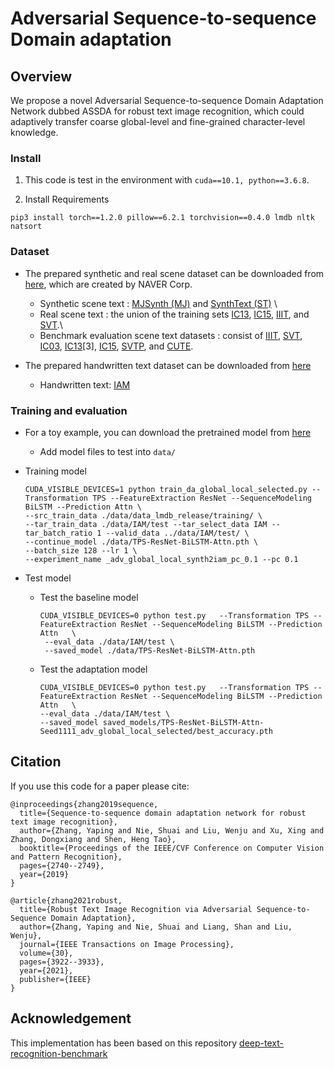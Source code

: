 #  Adversarial Sequence-to-sequence Domain adaptation 

## Overview
We propose a novel Adversarial Sequence-to-sequence Domain Adaptation Network dubbed ASSDA for robust text image recognition, 
which could adaptively transfer coarse global-level and  fine-grained character-level knowledge. 




### Install

1.  This code is test in the environment with ```cuda==10.1, python==3.6.8```.

2. Install Requirements

```
pip3 install torch==1.2.0 pillow==6.2.1 torchvision==0.4.0 lmdb nltk natsort
```

### Dataset

- The prepared synthetic and real scene dataset can be downloaded from [here](https://drive.google.com/drive/folders/192UfE9agQUMNq6AgU3_E05_FcPZK4hyt), which are created by  NAVER Corp. 

   - Synthetic scene text : [MJSynth (MJ)](http://www.robots.ox.ac.uk/~vgg/data/text/) and [SynthText (ST)](http://www.robots.ox.ac.uk/~vgg/data/scenetext/) \
   - Real scene text : the union of the training sets [IC13](http://rrc.cvc.uab.es/?ch=2), [IC15](http://rrc.cvc.uab.es/?ch=4), [IIIT](http://cvit.iiit.ac.in/projects/SceneTextUnderstanding/IIIT5K.html), and [SVT](http://www.iapr-tc11.org/mediawiki/index.php/The_Street_View_Text_Dataset).\
   - Benchmark evaluation scene text datasets : consist of [IIIT](http://cvit.iiit.ac.in/projects/SceneTextUnderstanding/IIIT5K.html), [SVT](http://www.iapr-tc11.org/mediawiki/index.php/The_Street_View_Text_Dataset), [IC03](http://www.iapr-tc11.org/mediawiki/index.php/ICDAR_2003_Robust_Reading_Competitions), [IC13](http://rrc.cvc.uab.es/?ch=2)[3], [IC15](http://rrc.cvc.uab.es/?ch=4),
    [SVTP](http://openaccess.thecvf.com/content_iccv_2013/papers/Phan_Recognizing_Text_with_2013_ICCV_paper.pdf), and [CUTE](http://cs-chan.com/downloads_CUTE80_dataset.html).
- The prepared handwritten text dataset can be downloaded from [here](https://www.dropbox.com/sh/4a9vrtnshozu929/AAAZucKLtEAUDuOufIRDVPOTa?dl=0)    
    - Handwritten text: [IAM](http://www.fki.inf.unibe.ch/databases/iam-handwriting-database)


### Training and evaluation

- For a toy example, you can download the pretrained model from [here](https://drive.google.com/drive/folders/15WPsuPJDCzhp2SvYZLRj8mAlT3zmoAMW)
   
    - Add  model files to test into `data/`

- Training model
    
     ```
    CUDA_VISIBLE_DEVICES=1 python train_da_global_local_selected.py --Transformation TPS --FeatureExtraction ResNet --SequenceModeling BiLSTM --Prediction Attn \
     --src_train_data ./data/data_lmdb_release/training/ \
    --tar_train_data ./data/IAM/test --tar_select_data IAM --tar_batch_ratio 1 --valid_data ../data/IAM/test/ \
    --continue_model ./data/TPS-ResNet-BiLSTM-Attn.pth \
    --batch_size 128 --lr 1 \
    --experiment_name _adv_global_local_synth2iam_pc_0.1 --pc 0.1
    ```
    
- Test model

  - Test the baseline model
    ```
    CUDA_VISIBLE_DEVICES=0 python test.py   --Transformation TPS --FeatureExtraction ResNet --SequenceModeling BiLSTM --Prediction Attn   \
     --eval_data ./data/IAM/test \
     --saved_model ./data/TPS-ResNet-BiLSTM-Attn.pth 
    ```
    
  - Test the adaptation model
  
      ```
    CUDA_VISIBLE_DEVICES=0 python test.py   --Transformation TPS --FeatureExtraction ResNet --SequenceModeling BiLSTM --Prediction Attn   \
     --eval_data ./data/IAM/test \
     --saved_model saved_models/TPS-ResNet-BiLSTM-Attn-Seed1111_adv_global_local_selected/best_accuracy.pth
    ```


## Citation
If you use this code for a paper please cite:

```
@inproceedings{zhang2019sequence,
  title={Sequence-to-sequence domain adaptation network for robust text image recognition},
  author={Zhang, Yaping and Nie, Shuai and Liu, Wenju and Xu, Xing and Zhang, Dongxiang and Shen, Heng Tao},
  booktitle={Proceedings of the IEEE/CVF Conference on Computer Vision and Pattern Recognition},
  pages={2740--2749},
  year={2019}
}

@article{zhang2021robust,
  title={Robust Text Image Recognition via Adversarial Sequence-to-Sequence Domain Adaptation},
  author={Zhang, Yaping and Nie, Shuai and Liang, Shan and Liu, Wenju},
  journal={IEEE Transactions on Image Processing},
  volume={30},
  pages={3922--3933},
  year={2021},
  publisher={IEEE}
}
```


##  Acknowledgement

This implementation has been based on this repository [deep-text-recognition-benchmark](https://github.com/clovaai/deep-text-recognition-benchmark)

